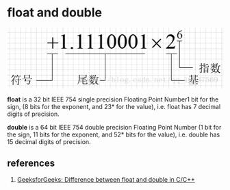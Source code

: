 # float and double

![img](images/float_double/1.png)

**float** is a 32 bit IEEE 754 single precision Floating Point Number1 bit for the sign, (8 bits for the exponent, and 23* for the value), i.e. float has 7 decimal digits of precision.

**double** is a 64 bit IEEE 754 double precision Floating Point Number (1 bit for the sign, 11 bits for the exponent, and 52* bits for the value), i.e. double has 15 decimal digits of precision.

## references

1. [GeeksforGeeks: Difference between float and double in C/C++](https://www.geeksforgeeks.org/difference-float-double-c-cpp/)
